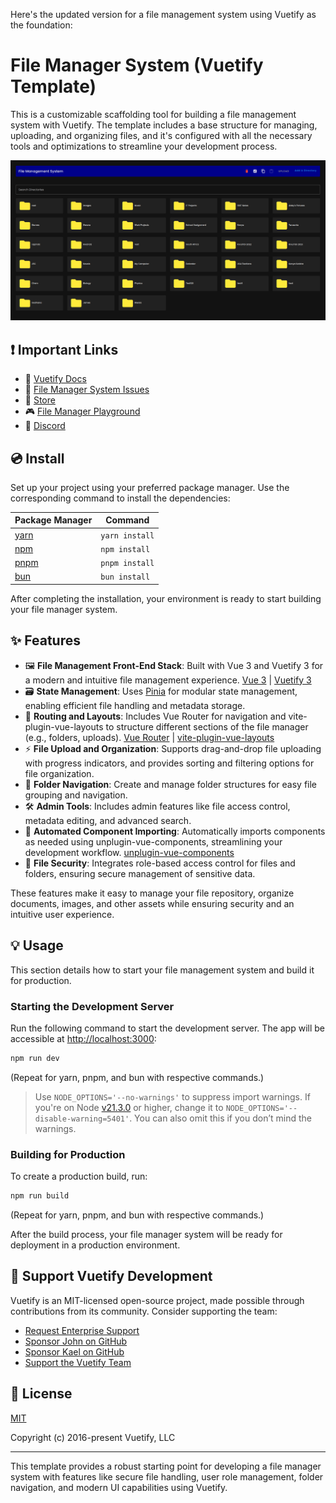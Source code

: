 Here's the updated version for a file management system using Vuetify as the foundation:

# File Manager System (Vuetify Template)

This is a customizable scaffolding tool for building a file management system with Vuetify. The template includes a base structure for managing, uploading, and organizing files, and it's configured with all the necessary tools and optimizations to streamline your development process.


![File Manager System Screenshot](./public/images/file-manager-screenshot.png)

## ❗️ Important Links

- 📄 [Vuetify Docs](https://vuetifyjs.com/)
- 🚨 [File Manager System Issues](https://issues.filemanagersystem.com/)
- 🏬 [Store](https://store.filemanagersystem.com/)
- 🎮 [File Manager Playground](https://play.filemanagersystem.com/)
- 💬 [Discord](https://community.filemanagersystem.com)

## 💿 Install

Set up your project using your preferred package manager. Use the corresponding command to install the dependencies:

| Package Manager                                                | Command        |
|---------------------------------------------------------------|----------------|
| [yarn](https://yarnpkg.com/getting-started)                   | `yarn install` |
| [npm](https://docs.npmjs.com/cli/v7/commands/npm-install)     | `npm install`  |
| [pnpm](https://pnpm.io/installation)                          | `pnpm install` |
| [bun](https://bun.sh/#getting-started)                        | `bun install`  |

After completing the installation, your environment is ready to start building your file manager system.

## ✨ Features

- 🖼️ **File Management Front-End Stack**: Built with Vue 3 and Vuetify 3 for a modern and intuitive file management experience. [Vue 3](https://v3.vuejs.org/) | [Vuetify 3](https://vuetifyjs.com/en/)
- 🗃️ **State Management**: Uses [Pinia](https://pinia.vuejs.org/) for modular state management, enabling efficient file handling and metadata storage.
- 🚦 **Routing and Layouts**: Includes Vue Router for navigation and vite-plugin-vue-layouts to structure different sections of the file manager (e.g., folders, uploads). [Vue Router](https://router.vuejs.org/) | [vite-plugin-vue-layouts](https://github.com/JohnCampionJr/vite-plugin-vue-layouts)
- ⚡ **File Upload and Organization**: Supports drag-and-drop file uploading with progress indicators, and provides sorting and filtering options for file organization.
- 📂 **Folder Navigation**: Create and manage folder structures for easy file grouping and navigation.
- 🛠️ **Admin Tools**: Includes admin features like file access control, metadata editing, and advanced search.
- 🧩 **Automated Component Importing**: Automatically imports components as needed using unplugin-vue-components, streamlining your development workflow. [unplugin-vue-components](https://github.com/antfu/unplugin-vue-components)
- 🔐 **File Security**: Integrates role-based access control for files and folders, ensuring secure management of sensitive data.

These features make it easy to manage your file repository, organize documents, images, and other assets while ensuring security and an intuitive user experience.

## 💡 Usage

This section details how to start your file management system and build it for production.

### Starting the Development Server

Run the following command to start the development server. The app will be accessible at [http://localhost:3000](http://localhost:3000):

```bash
npm run dev
```

(Repeat for yarn, pnpm, and bun with respective commands.)

> Use `NODE_OPTIONS='--no-warnings'` to suppress import warnings. If you're on Node [v21.3.0](https://nodejs.org/en/blog/release/v21.3.0) or higher, change it to `NODE_OPTIONS='--disable-warning=5401'`. You can also omit this if you don’t mind the warnings.

### Building for Production

To create a production build, run:

```bash
npm run build
```

(Repeat for yarn, pnpm, and bun with respective commands.)

After the build process, your file manager system will be ready for deployment in a production environment.

## 💪 Support Vuetify Development

Vuetify is an MIT-licensed open-source project, made possible through contributions from its community. Consider supporting the team:

- [Request Enterprise Support](https://support.vuetifyjs.com/)
- [Sponsor John on GitHub](https://github.com/users/johnleider/sponsorship)
- [Sponsor Kael on GitHub](https://github.com/users/kaelwd/sponsorship)
- [Support the Vuetify Team](https://opencollective.com/vuetify)

## 📑 License
[MIT](http://opensource.org/licenses/MIT)

Copyright (c) 2016-present Vuetify, LLC

---

This template provides a robust starting point for developing a file manager system with features like secure file handling, user role management, folder navigation, and modern UI capabilities using Vuetify.